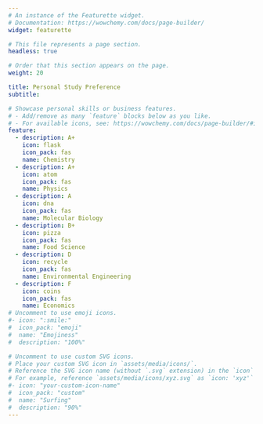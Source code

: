 ```yaml
---
# An instance of the Featurette widget.
# Documentation: https://wowchemy.com/docs/page-builder/
widget: featurette

# This file represents a page section.
headless: true

# Order that this section appears on the page.
weight: 20

title: Personal Study Preference
subtitle:

# Showcase personal skills or business features.
# - Add/remove as many `feature` blocks below as you like.
# - For available icons, see: https://wowchemy.com/docs/page-builder/#icons
feature:
  - description: A+
    icon: flask
    icon_pack: fas
    name: Chemistry
  - description: A+
    icon: atom
    icon_pack: fas
    name: Physics
  - description: A
    icon: dna
    icon_pack: fas
    name: Molecular Biology
  - description: B+
    icon: pizza
    icon_pack: fas
    name: Food Science
  - description: D
    icon: recycle
    icon_pack: fas
    name: Environmental Engineering
  - description: F
    icon: coins
    icon_pack: fas
    name: Economics
# Uncomment to use emoji icons.
#- icon: ":smile:"
#  icon_pack: "emoji"
#  name: "Emojiness"
#  description: "100%"

# Uncomment to use custom SVG icons.
# Place your custom SVG icon in `assets/media/icons/`.
# Reference the SVG icon name (without `.svg` extension) in the `icon` field.
# For example, reference `assets/media/icons/xyz.svg` as `icon: 'xyz'`
#- icon: "your-custom-icon-name"
#  icon_pack: "custom"
#  name: "Surfing"
#  description: "90%"
---
```

